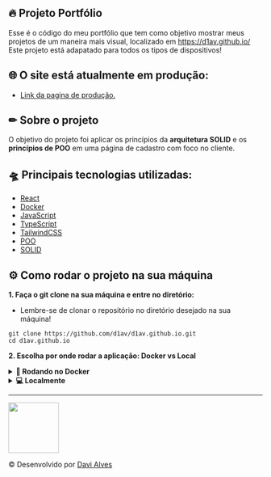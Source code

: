 
## 🔥 Projeto Portfólio
Esse é o código do meu portfólio que tem como objetivo mostrar meus projetos de um maneira mais visual, localizado em https://d1av.github.io/
Este projeto está adapatado para todos os tipos de dispositivos!
 
 ## 🌐 O site está atualmente em produção: 

- [Link da pagina de produção.](https://d1av.github.io/)


## ✏ Sobre o projeto
O objetivo do projeto foi aplicar os princípios da <strong>arquitetura SOLID</strong> e os <strong>princípios de POO</strong> em uma página de cadastro com foco no cliente.

## 🛸 Principais tecnologias utilizadas: 
- [React](https://reactjs.org/)
- [Docker](https://www.docker.com/)
- [JavaScript](https://developer.mozilla.org/pt-BR/docs/Web/JavaScript)
- [TypeScript](https://www.typescriptlang.org/)
- [TailwindCSS](https://tailwindcss.com/)
- [POO](https://www.devmedia.com.br/os-4-pilares-da-programacao-orientada-a-objetos/9264)
- [SOLID](https://medium.com/desenvolvendo-com-paixao/o-que-%C3%A9-solid-o-guia-completo-para-voc%C3%AA-entender-os-5-princ%C3%ADpios-da-poo-2b937b3fc530)

## ⚙ Como rodar o projeto na sua máquina

<strong>1. Faça o git clone na sua máquina e entre no diretório:</strong>
 - Lembre-se de clonar o repositório no diretório desejado na sua máquina!
 ```
 git clone https://github.com/d1av/d1av.github.io.git
 cd d1av.github.io
 ```
 
 <strong>2. Escolha por onde rodar a aplicação: Docker vs Local</strong>

<details>
  <summary><strong>🐳 Rodando no Docker</strong></summary> 
  </br>

  **:warning: Seu docker-compose precisa estar na versão 2.0 ou superior. [Veja aqui](https://mazer.dev/pt-br/docker/introducao/como-instalar-docker-e-compose-no-linux-ubuntu-mint-e-debian/) ou [na documentação](https://docs.docker.com/compose/install/) como instalá-lo.**


 :warning: Lembre-se de parar qualquer aplicação que estiver usando localmente na porta padrão (`3000`), ou adapte, caso queria fazer uso da aplicação em containers;

  - Esses serviços irão inicializar um container chamado `d1av.github.io` ;

  - A partir daqui você pode rodar o container `d1av.github.io` via CLI ou abri-lo no VS Code;


  - ✨ **Dica:** A extensão `Remote - Containers` (que estará na seção de extensões recomendadas do VS Code) é indicada para que você possa desenvolver sua aplicação no container Docker direto no VS Code, como você faz com seus arquivos locais.

</details>

<details>
  <summary><strong> 💻 Localmente</strong></summary> 
</br>

👉 <strong>2.1 Instale as dependências: </strong>
```
npm install
```

<!-- - **:warning: Atenção:** Não esqueça de renomear/configurar o arquivo `.env.example` para os testes locais funcionarem. -->
- **:warning: Atenção:** Para rodar o projeto desta forma, **obrigatoriamente** você deve ter o `Node.js` instalado em seu computador.
- **:warning: Atenção:** A versão do `Node.js` e `NPM` a ser utilizada é `"node": ">=16.0.0"` e `"npm": ">=7.0.0"`, como descrito a chave `engines` no arquivo `package.json`. Idealmente deve-se utilizar o Node.js na `versão 18+`, a versão na que esse projeto foi testado.

  <br/>
 </details>
 
 ---
 
<img src="https://user-images.githubusercontent.com/107776531/187005054-29a10411-7216-48fa-bcce-92e085c24868.mp4" width="100" />

 
 
© Desenvolvido por [Davi Alves](https://www.linkedin.com/in/d1av/) 
